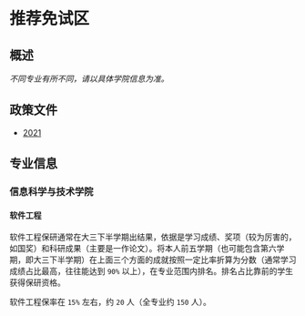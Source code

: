 # 推荐免试区

## 概述

*不同专业有所不同，请以具体学院信息为准。*

## 政策文件

* [2021](./%E9%99%84%E4%BB%B61.%E5%85%B3%E4%BA%8E%E5%8D%B0%E5%8F%91%E3%80%8A%E8%A5%BF%E5%8C%97%E5%A4%A7%E5%AD%A6%E6%8E%A8%E8%8D%90%E4%BC%98%E7%A7%80%E5%BA%94%E5%B1%8A%E6%9C%AC%E7%A7%91%E6%AF%95%E4%B8%9A%E7%94%9F%E5%85%8D%E8%AF%95%E6%94%BB%E8%AF%BB%E7%A1%95%E5%A3%AB%E5%AD%A6%E4%BD%8D%E7%A0%94%E7%A9%B6%E7%94%9F%E5%AE%9E%E6%96%BD%E5%8A%9E%E6%B3%95%E3%80%8B%E7%9A%84%E9%80%9A%E7%9F%A5%EF%BC%88%E8%A5%BF%E5%A4%A7%E6%95%99%E3%80%942021%E3%80%9513%20%E5%8F%B7%EF%BC%89.pdf)

## 专业信息

### 信息科学与技术学院

#### 软件工程

软件工程保研通常在大三下半学期出结果，依据是学习成绩、奖项（较为厉害的，如国奖）和科研成果（主要是一作论文）。将本人前五学期（也可能包含第六学期，即大三下半学期）在上面三个方面的成就按照一定比率折算为分数（通常学习成绩占比最高，往往能达到 `90%` 以上），在专业范围内排名。排名占比靠前的学生获得保研资格。

软件工程保率在 `15%` 左右，约 `20` 人（全专业约 `150` 人）。